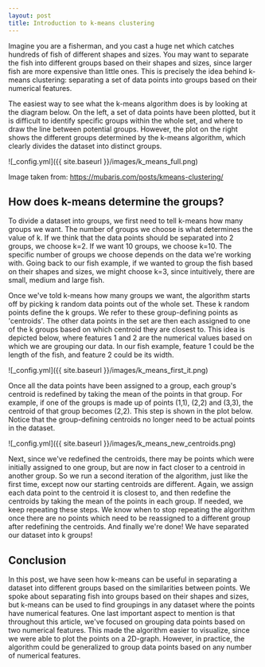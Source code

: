 ```yaml
---
layout: post
title: Introduction to k-means clustering
---
```


Imagine you are a fisherman, and you cast a huge net which catches hundreds of fish of different shapes and sizes. You may want to separate the fish into different groups based on their shapes and sizes, since larger fish are more expensive than little ones. This is precisely the idea behind k-means clustering: separating a set of data points into groups based on their numerical features.

The easiest way to see what the k-means algorithm does is by looking at the diagram below. On the left, a set of data points have been plotted, but it is difficult to identify specific groups within the whole set, and where to draw the line between potential groups. However, the plot on the right shows the different groups determined by the k-means algorithm, which clearly divides the dataset into distinct groups.

![_config.yml]({{ site.baseurl }}/images/k_means_full.png)

Image taken from: https://mubaris.com/posts/kmeans-clustering/

## How does k-means determine the groups?

To divide a dataset into groups, we first need to tell k-means how many groups we want. The number of groups we choose is what determines the value of k. If we think that the data points should be separated into 2 groups, we choose k=2. If we want 10 groups, we choose k=10. The specific number of groups we choose depends on the data we're working with. Going back to our fish example, if we wanted to group the fish based on their shapes and sizes, we might choose k=3, since intuitively, there are small, medium and large fish.

Once we've told k-means how many groups we want, the algorithm starts off by picking k random data points out of the whole set. These k random points define the k groups. We refer to these group-defining points as 'centroids'. The other data points in the set are then each assigned to one of the k groups based on which centroid they are closest to. This idea is depicted below, where features 1 and 2 are the numerical values based on which we are grouping our data. In our fish example, feature 1 could be the length of the fish, and feature 2 could be its width.

![_config.yml]({{ site.baseurl }}/images/k_means_first_it.png)

Once all the data points have been assigned to a group, each group's centroid is redefined by taking the mean of the points in that group. For example, if one of the groups is made up of points (1,1), (2,2) and (3,3), the centroid of that group becomes (2,2). This step is shown in the plot below. Notice that the group-defining centroids no longer need to be actual points in the dataset.

![_config.yml]({{ site.baseurl }}/images/k_means_new_centroids.png)

Next, since we've redefined the centroids, there may be points which were initially assigned to one group, but are now in fact closer to a centroid in another group. So we run a second iteration of the algorithm, just like the first time, except now our starting centroids are different. Again, we assign each data point to the centroid it is closest to, and then redefine the centroids by taking the mean of the points in each group. If needed, we keep repeating these steps. We know when to stop repeating the algorithm once there are no points which need to be reassigned to a different group after redefining the centroids. And finally we're done! We have separated our dataset into k groups!

## Conclusion

In this post, we have seen how k-means can be useful in separating a dataset into different groups based on the similarities between points. We spoke about separating fish into groups based on their shapes and sizes, but k-means can be used to find groupings in any dataset where the points have numerical features. One last important aspect to mention is that throughout this article, we've focused on grouping data points based on two numerical features. This made the algorithm easier to visualize, since we were able to plot the points on a 2D-graph. However, in practice, the algorithm could be generalized to group data points based on any number of numerical features.
